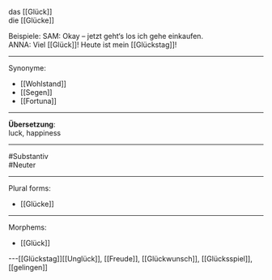 das [[Glück]]  
die [[Glücke]]

Beispiele:
SAM: Okay – jetzt geht‘s los ich gehe einkaufen.
ANNA: Viel [[Glück]]!
Heute ist mein [[Glückstag]]!  

---

Synonyme:
- [[Wohlstand]]
- [[Segen]]
- [[Fortuna]]

---
**Übersetzung**:  
luck, happiness

---

#Substantiv  
#Neuter  

---
Plural forms:
- [[Glücke]]

---

Morphems:
- [[Glück]]

---[[Glückstag]][[Unglück]], [[Freude]], [[Glückwunsch]], [[Glücksspiel]], [[gelingen]]